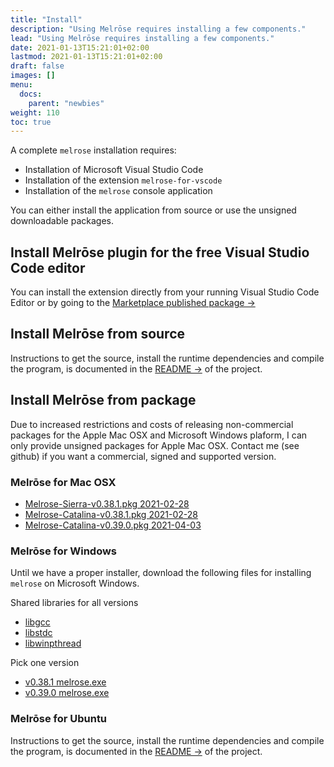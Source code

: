 ```yaml
---
title: "Install"
description: "Using Melrōse requires installing a few components."
lead: "Using Melrōse requires installing a few components."
date: 2021-01-13T15:21:01+02:00
lastmod: 2021-01-13T15:21:01+02:00
draft: false
images: []
menu:
  docs:
    parent: "newbies"
weight: 110
toc: true
---
```


A complete `melrose` installation requires:

- Installation of Microsoft Visual Studio Code
- Installation of the extension `melrose-for-vscode`
- Installation of the `melrose` console application

You can either install the application from source or use the unsigned downloadable packages.

## Install Melrōse plugin for the free Visual Studio Code editor

You can install the extension directly from your running Visual Studio Code Editor or by going to the [Marketplace published package →](https://marketplace.visualstudio.com/items?itemName=EMicklei.melrose-for-vscode)

## Install Melrōse from source

Instructions to get the source, install the runtime dependencies and compile the program, is documented in the [README →](https://github.com/emicklei/melrose) of the project.

## Install Melrōse from package

Due to increased restrictions and costs of releasing non-commercial packages for the Apple Mac OSX and Microsoft Windows plaform, I can only provide unsigned packages for Apple Mac OSX. 
Contact me (see github) if you want a commercial, signed and supported version.

### Melrōse for Mac OSX

- [Melrose-Sierra-v0.38.1.pkg 2021-02-28](https://storage.googleapis.com/downloads.ernestmicklei.com/melrose/versions/Melrose-Sierra-v0.38.1.pkg)
- [Melrose-Catalina-v0.38.1.pkg 2021-02-28](https://storage.googleapis.com/downloads.ernestmicklei.com/melrose/versions/Melrose-Catalina-v0.38.1.pkg)
- [Melrose-Catalina-v0.39.0.pkg 2021-04-03](https://storage.googleapis.com/downloads.ernestmicklei.com/melrose/versions/Melrose-Catalina-v0.39.0.pkg)

### Melrōse for Windows

Until we have a proper installer, download the following files for installing `melrose` on Microsoft Windows.

Shared libraries for all versions

- [libgcc](https://s3.amazonaws.com/public.philemonworks.com/libgcc_s_seh-1.dll)
- [libstdc](https://s3.amazonaws.com/public.philemonworks.com/libstdc%2B%2B-6.dll)
- [libwinpthread](https://s3.amazonaws.com/public.philemonworks.com/libwinpthread-1.dll)

Pick one version

- [v0.38.1 melrose.exe](https://s3.amazonaws.com/public.philemonworks.com/melrose.exe)
- [v0.39.0 melrose.exe](https://storage.googleapis.com/downloads.ernestmicklei.com/melrose/versions/windows/0.39.0/melrose.exe)

### Melrōse for Ubuntu

Instructions to get the source, install the runtime dependencies and compile the program, is documented in the [README →](https://github.com/emicklei/melrose) of the project.
